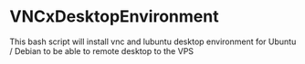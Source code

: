 # VNCxDesktopEnvironment
This bash script will install vnc and lubuntu desktop environment for Ubuntu / Debian to be able to remote desktop to the VPS
